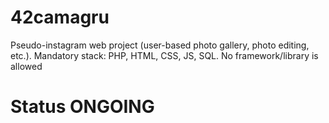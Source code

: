 # 42camagru
Pseudo-instagram web project (user-based photo gallery, photo editing, etc.). Mandatory stack: PHP, HTML, CSS, JS, SQL. No framework/library is allowed
# Status ONGOING
